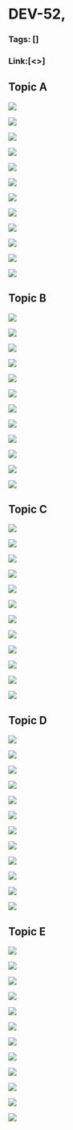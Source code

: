 # DEV-52,
### Tags: []
### Link:[<>]

## Topic A
![](../images/DEV-52/DEV-52-A1.png)

![](../images/DEV-52/DEV-52-A2.png)

![](../images/DEV-52/DEV-52-A3.png)

![](../images/DEV-52/DEV-52-A4.png)

![](../images/DEV-52/DEV-52-A5.png)

![](../images/DEV-52/DEV-52-A6.png)

![](../images/DEV-52/DEV-52-A7.png)

![](../images/DEV-52/DEV-52-A8.png)

![](../images/DEV-52/DEV-52-A9.png)

![](../images/DEV-52/DEV-52-A10.png)

![](../images/DEV-52/DEV-52-A11.png)

![](../images/DEV-52/DEV-52-A12.png)

## Topic B
![](../images/DEV-52/DEV-52-B1.png)

![](../images/DEV-52/DEV-52-B2.png)

![](../images/DEV-52/DEV-52-B3.png)

![](../images/DEV-52/DEV-52-B4.png)

![](../images/DEV-52/DEV-52-B5.png)

![](../images/DEV-52/DEV-52-B6.png)

![](../images/DEV-52/DEV-52-B7.png)

![](../images/DEV-52/DEV-52-B8.png)

![](../images/DEV-52/DEV-52-B9.png)

![](../images/DEV-52/DEV-52-B10.png)

![](../images/DEV-52/DEV-52-B11.png)

![](../images/DEV-52/DEV-52-B12.png)

## Topic C
![](../images/DEV-52/DEV-52-C1.png)

![](../images/DEV-52/DEV-52-C2.png)

![](../images/DEV-52/DEV-52-C3.png)

![](../images/DEV-52/DEV-52-C4.png)

![](../images/DEV-52/DEV-52-C5.png)

![](../images/DEV-52/DEV-52-C6.png)

![](../images/DEV-52/DEV-52-C7.png)

![](../images/DEV-52/DEV-52-C8.png)

![](../images/DEV-52/DEV-52-C9.png)

![](../images/DEV-52/DEV-52-C10.png)

![](../images/DEV-52/DEV-52-C11.png)

![](../images/DEV-52/DEV-52-C12.png)

## Topic D
![](../images/DEV-52/DEV-52-D1.png)

![](../images/DEV-52/DEV-52-D2.png)

![](../images/DEV-52/DEV-52-D3.png)

![](../images/DEV-52/DEV-52-D4.png)

![](../images/DEV-52/DEV-52-D5.png)

![](../images/DEV-52/DEV-52-D6.png)

![](../images/DEV-52/DEV-52-D7.png)

![](../images/DEV-52/DEV-52-D8.png)

![](../images/DEV-52/DEV-52-D9.png)

![](../images/DEV-52/DEV-52-D10.png)

![](../images/DEV-52/DEV-52-D11.png)

![](../images/DEV-52/DEV-52-D12.png)

## Topic E
![](../images/DEV-52/DEV-52-E1.png)

![](../images/DEV-52/DEV-52-E2.png)

![](../images/DEV-52/DEV-52-E3.png)

![](../images/DEV-52/DEV-52-E4.png)

![](../images/DEV-52/DEV-52-E5.png)

![](../images/DEV-52/DEV-52-E6.png)

![](../images/DEV-52/DEV-52-E7.png)

![](../images/DEV-52/DEV-52-E8.png)

![](../images/DEV-52/DEV-52-E9.png)

![](../images/DEV-52/DEV-52-E10.png)

![](../images/DEV-52/DEV-52-E11.png)

![](../images/DEV-52/DEV-52-E12.png)

